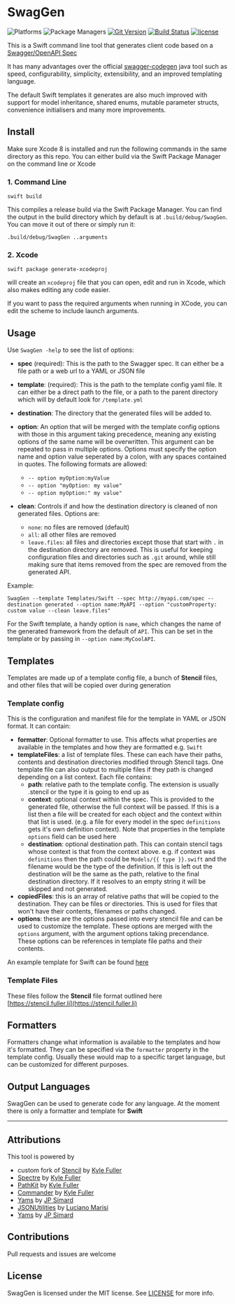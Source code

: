 # SwagGen

![Platforms](https://img.shields.io/badge/platforms-Linux%20%7C%20macOS-blue.svg)
![Package Managers](https://img.shields.io/badge/package%20managers-SwiftPM-yellow.svg)
[![Git Version](https://img.shields.io/github/release/yonaskolb/swaggen.svg)](https://github.com/yonaskolb/SwagGen/releases)
[![Build Status](https://img.shields.io/travis/yonaskolb/SwagGen/master.svg?style=flat)](https://travis-ci.org/yonaskolb/SwagGen)
[![license](https://img.shields.io/github/license/mashape/apistatus.svg)](https://github.com/yonaskolb/SwagGen/blob/master/LICENSE)

This is a Swift command line tool that generates client code based on a [Swagger/OpenAPI Spec](http://swagger.io)

It has many advantages over the official [swagger-codegen](https://github.com/swagger-api/swagger-codegen) java tool such as speed, configurability, simplicity, extensibility, and an improved templating language.

The default Swift templates it generates are also much improved with support for model inheritance, shared enums, mutable parameter structs, convenience initialisers and many more improvements.

## Install
Make sure Xcode 8 is installed and run the following commands in the same directory as this repo. You can either build via the Swift Package Manager on the command line or Xcode

### 1. Command Line
```
swift build
```
This compiles a release build via the Swift Package Manager. You can find the output in the build directory which by default is at `.build/debug/SwagGen`. You can move it out of there or simply run it:

```
.build/debug/SwagGen ..arguments
```

### 2. Xcode
```
swift package generate-xcodeproj
```
will create an `xcodeproj` file that you can open, edit and run in Xcode, which also makes editing any code easier.

If you want to pass the required arguments when running in XCode, you can edit the scheme to include launch arguments.

## Usage
Use `SwagGen -help` to see the list of options:

- **spec** (required): This is the path to the Swagger spec. It can either be a file path or a web url to a YAML or JSON file
- **template**: (required): This is the path to the template config yaml file. It can either be a direct path to the file, or a path to the parent directory which will by default look for `/template.yml`
- **destination**: The directory that the generated files will be added to.
- **option**: An option that will be merged with the template config options with those in this argument taking precedence, meaning any existing options of the same name will be overwritten. This argument can be repeated to pass in multiple options. Options must specify the option name and option value seperated by a colon, with any spaces contained in quotes. The following formats are allowed: 
	- `-- option myOption:myValue`
	- `-- option "myOption: my value"`
	- `-- option myOption:" my value"`

- **clean**: Controls if and how the destination directory is cleaned of non generated files. Options are:
	- `none`: no files are removed (default)
	- `all`: all other files are removed
	- `leave.files`: all files and directories except those that start with `.` in the destination directory are removed. This is useful for keeping configuration files and directories such as `.git` around, while still making sure that items removed from the spec are removed from the generated API.
 
Example:

```
SwagGen --template Templates/Swift --spec http://myapi.com/spec --destination generated --option name:MyAPI --option "customProperty: custom value --clean leave.files"
```

For the Swift template, a handy option is `name`, which changes the name of the generated framework from the default of `API`. This can be set in the template or by passing in `--option name:MyCoolAPI`. 

## Templates
Templates are made up of a template config file, a bunch of **Stencil** files, and other files that will be copied over during generation

### Template config
This is the configuration and manifest file for the template in YAML or JSON format. It can contain:

- **formatter**: Optional formatter to use. This affects what properties are available in the templates and how they are formatted e.g. `Swift`
- **templateFiles**: a list of template files. These can each have their paths, contents and destination directories modified through Stencil tags. One template file can also output to multiple files if they path is changed depending on a list context. Each file contains:
	- **path**: relative path to the template config. The extension is usually .stencil or the type it is going to end up as
	- **context**: optional context within the spec. This is provided to the generated file, otherwise the full context will be passed. If this is a list then a file will be created for each object and the context within that list is used. (e.g. a file for every model in the spec `definitions` gets it's own definition context). Note that properties in the template `options` field can be used here
	- **destination**: optional destination path. This can contain stencil tags whose context is that from the context above. e.g. if context was `definitions` then the path could be `Models/{{ type }}.swift` and the filename would be the type of the definition. If this is left out the destination will be the same as the path, relative to the final destination directory. If it resolves to an empty string it will be skipped and not generated.
- **copiedFiles**: this is an array of relative paths that will be copied to the destination. They can be files or directories. This is used for files that won't have their contents, filenames or paths changed.
- **options**: these are the options passed into every stencil file and can be used to customize the template. These options are merged with the `options` argument, with the argument options taking precendance. These options can be references in template file paths and their contents.

An example template for Swift can be found [here](Templates/Swift/template.yml)

### Template Files
These files follow the **Stencil** file format outlined here [https://stencil.fuller.li](https://stencil.fuller.li)

## Formatters
Formatters change what information is available to the templates and how it's formatted. They can be specified via the `formatter` property in the template config. Usually these would map to a specific target language, but can be customized for different purposes.

## Output Languages
SwagGen can be used to generate code for any language. At the moment there is only a formatter and template for **Swift**

---

## Attributions

This tool is powered by

- custom fork of [Stencil](https://github.com/yonaskolb/Stencil) by [Kyle Fuller](https://github.com/kylef)
- [Spectre](https://github.com/kylef/Spectre) by [Kyle Fuller](https://github.com/kylef)
- [PathKit](https://github.com/kylef/PathKit) by [Kyle Fuller](https://github.com/kylef)
- [Commander](https://github.com/kylef/Commander) by [Kyle Fuller](https://github.com/kylef)
- [Yams](https://github.com/jpsim/Yams) by [JP Simard](https://github.com/jpsim)
- [JSONUtilities](https://github.com/lucianomarisi/JSONUtilities) by [Luciano Marisi](https://github.com/lucianomarisi)
- [Yams](https://github.com/jpsim/Yams) by [JP Simard](https://github.com/jpsim)

## Contributions
Pull requests and issues are welcome

## License

SwagGen is licensed under the MIT license. See [LICENSE](LICENSE) for more info.
